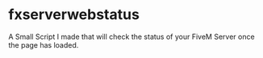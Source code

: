 # fxserverwebstatus
A Small Script I made that will check the status of your FiveM Server once the page has loaded.
